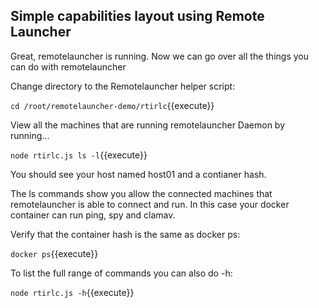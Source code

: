 ## Simple capabilities layout using Remote Launcher

Great, remotelauncher is running. Now we can go over all the things you can do with remotelauncher

Change directory to the Remotelauncher helper script:

`cd /root/remotelauncher-demo/rtirlc`{{execute}}

View all the machines that are running remotelauncher Daemon by running...

`node rtirlc.js ls -l`{{execute}}

You should see your host named host01 and a contianer hash. 

The ls commands show you allow the connected machines that remotelauncher is able to connect and run. In this case your docker container can run ping, spy and clamav.

Verify that the container hash is the same as docker ps:

`docker ps`{{execute}}

To list the full range of commands you can also do -h:

`node rtirlc.js -h`{{execute}}



